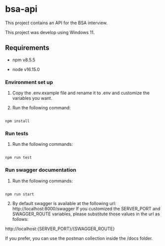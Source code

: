 # bsa-api

This project contains an API for the BSA interview.

This project was develop using Windows 11.

## Requirements

- npm v8.5.5

- node v16.15.0

### Environment set up

1. Copy the .env.example file and rename it to .env and customize the variables you want.

2. Run the following command:

```

npm install

```

### Run tests

1. Run the following commands:

```

npm run test

```

### Run swagger documentation

1. Run the following commands:

```

npm run start

```

2. By default swagger is available at the following url:
   http://localhost:8000/swagger
   If you customized the SERVER_PORT and SWAGGER_ROUTE variables, please substitute those values in the url as follows:

http://localhost:{SERVER_PORT}/{SWAGGER_ROUTE}

If you prefer, you can use the postman collection inside the /docs folder.
